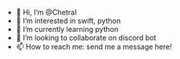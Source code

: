 - 👋 Hi, I’m @Chetral
- 👀 I’m interested in swift, python
- 🌱 I’m currently learning python
- 💞️ I’m looking to collaborate on discord bot
- 📫 How to reach me: send me a message here!

<!---
Chetral/Chetral is a ✨ special ✨ repository because its `README.md` (this file) appears on your GitHub profile.
You can click the Preview link to take a look at your changes.
--->
